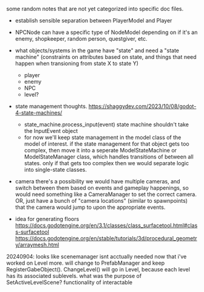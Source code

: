 some random notes that are not yet categorized into specific doc files.

- establish sensible separation between PlayerModel and Player


- NPCNode can have a specific type of NodeModel depending on if it's an enemy, shopkeeper, random person, questgiver, etc. 

- what objects/systems in the game have "state" and need a "state machine" (constraints on attributes based on state, and things that need happen when transioning from state X to state Y)
    - player
    - enemy
    - NPC
    - level?

- state management thoughts. https://shaggydev.com/2023/10/08/godot-4-state-machines/
    - state_machine.process_input(event)  state machine shouldn't take the InputEvent object
    - for now we'll keep state management in the model class of the model of interest. if the state management for that object gets too complex, then move it into a seperate ModelStateMachine or ModelStateManager class, which handles transitions of between all states. only if that gets too complex then we would separate logic into single-state classes. 


- camera
    there's a possibility we would have multiple cameras, and switch between them based on events and gameplay happenings, so would need something like a CameraManager to set the correct camera. OR, just have a bunch of "camera locations" (similar to spawnpoints) that the camera would jump to upon the appropriate events. 

- idea for generating floors https://docs.godotengine.org/en/3.1/classes/class_surfacetool.html#class-surfacetool
                https://docs.godotengine.org/en/stable/tutorials/3d/procedural_geometry/arraymesh.html


20240904: looks like scenemanager isnt acctually needed now that i've worked on Level more. will change to PrefabManager and keep RegisterGabeObject(). ChangeLevel() will go in Level, because each level has its associated sublevels. 
what was the purpose of SetActiveLevelScene?
functionality of interactable